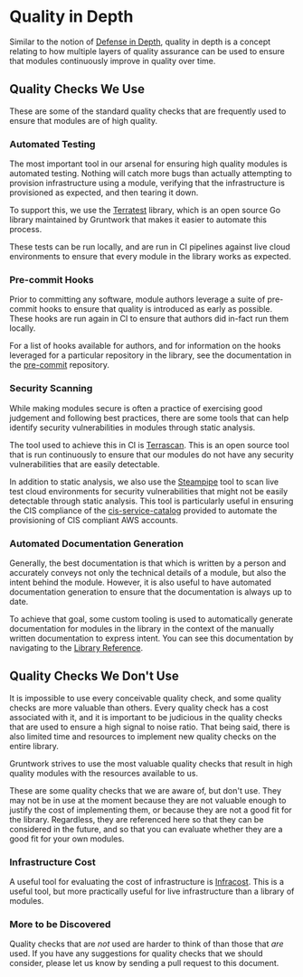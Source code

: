# Quality in Depth

Similar to the notion of [Defense in Depth](https://en.wikipedia.org/wiki/Defense_in_depth_(computing)), quality in depth is a concept relating to how multiple layers of quality assurance can be used to ensure that modules continuously improve in quality over time.

## Quality Checks We Use

These are some of the standard quality checks that are frequently used to ensure that modules are of high quality.

### Automated Testing

The most important tool in our arsenal for ensuring high quality modules is automated testing. Nothing will catch more bugs than actually attempting to provision infrastructure using a module, verifying that the infrastructure is provisioned as expected, and then tearing it down.

To support this, we use the [Terratest](https://github.com/gruntwork-io/terratest) library, which is an open source Go library maintained by Gruntwork that makes it easier to automate this process.

These tests can be run locally, and are run in CI pipelines against live cloud environments to ensure that every module in the library works as expected.

### Pre-commit Hooks

Prior to committing any software, module authors leverage a suite of pre-commit hooks to ensure that quality is introduced as early as possible. These hooks are run again in CI to ensure that authors did in-fact run them locally.

For a list of hooks available for authors, and for information on the hooks leveraged for a particular repository in the library, see the documentation in the [pre-commit](https://github.com/gruntwork-io/pre-commit?tab=readme-ov-file#pre-commit-hooks) repository.

### Security Scanning

While making modules secure is often a practice of exercising good judgement and following best practices, there are some tools that can help identify security vulnerabilities in modules through static analysis.

The tool used to achieve this in CI is [Terrascan](https://github.com/tenable/terrascan). This is an open source tool that is run continuously to ensure that our modules do not have any security vulnerabilities that are easily detectable.

In addition to static analysis, we also use the [Steampipe](https://github.com/turbot/steampipe) tool to scan live test cloud environments for security vulnerabilities that might not be easily detectable through static analysis. This tool is particularly useful in ensuring the CIS compliance of the [cis-service-catalog](https://github.com/gruntwork-io/terraform-aws-cis-service-catalog) provided to automate the provisioning of CIS compliant AWS accounts.

### Automated Documentation Generation

Generally, the best documentation is that which is written by a person and accurately conveys not only the technical details of a module, but also the intent behind the module. However, it is also useful to have automated documentation generation to ensure that the documentation is always up to date.

To achieve that goal, some custom tooling is used to automatically generate documentation for modules in the library in the context of the manually written documentation to express intent. You can see this documentation by navigating to the [Library Reference](../reference/index.md).

## Quality Checks We Don't Use

It is impossible to use every conceivable quality check, and some quality checks are more valuable than others. Every quality check has a cost associated with it, and it is important to be judicious in the quality checks that are used to ensure a high signal to noise ratio. That being said, there is also limited time and resources to implement new quality checks on the entire library.

Gruntwork strives to use the most valuable quality checks that result in high quality modules with the resources available to us.

These are some quality checks that we are aware of, but don't use. They may not be in use at the moment because they are not valuable enough to justify the cost of implementing them, or because they are not a good fit for the library. Regardless, they are referenced here so that they can be considered in the future, and so that you can evaluate whether they are a good fit for your own modules.

### Infrastructure Cost

A useful tool for evaluating the cost of infrastructure is [Infracost](https://github.com/infracost/infracost). This is a useful tool, but more practically useful for live infrastructure than a library of modules.

### More to be Discovered

Quality checks that are _not_ used are harder to think of than those that _are_ used. If you have any suggestions for quality checks that we should consider, please let us know by sending a pull request to this document.

